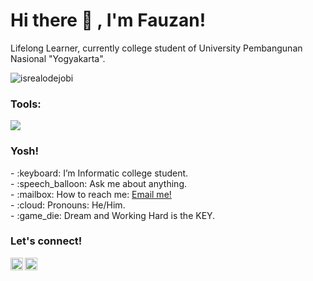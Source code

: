 # <summary><strong>Hi there :wave: , I'm Fauzan!</strong></summary>
Lifelong Learner, currently college student of University Pembangunan Nasional "Yogyakarta".
<p align="left"> <img src="https://komarev.com/ghpvc/?username=goonesmile&label=Profile%20views&color=0e75b6&style=flat" alt="isrealodejobi" />
</p>

### <summary><strong>Tools:</strong></summary>
<p>
    <img src="https://img.shields.io/badge/Text%20Editor-Visual%20Studio%20Code-blue?&logo=visual%20studio%20code&logoColor=blue" />
</p>

### <summary><strong>Yosh!</strong></summary>
<p>
    - :keyboard: I’m Informatic college student. </br>
    - :speech_balloon: Ask me about anything.</br>
    - :mailbox: How to reach me: <a href="mailto:fauzanrifqiw721@gmail.com">Email me!</a>  </br>
    - :cloud: Pronouns: He/Him. </br>
    - :game_die: Dream and Working Hard is the KEY. </br>
<p>
 
### <summary><strong>Let's connect!</strong></summary>
<a href="https://twitter.com/RifqiShoyo">
  <img align="left" alt="Goo's Twitter" width="20px" src="[https://simpleicons.now.sh/twitter/495f7e](https://commons.wikimedia.org/wiki/File:X_icon_2.svg]" />
</a>
<a href="https://www.instagram.com/rifqi_so.yo/">
  <img align="left" alt="Goo's Instagram" width="20px" src="https://simpleicons.now.sh/instagram/495f7e" />
</a>

